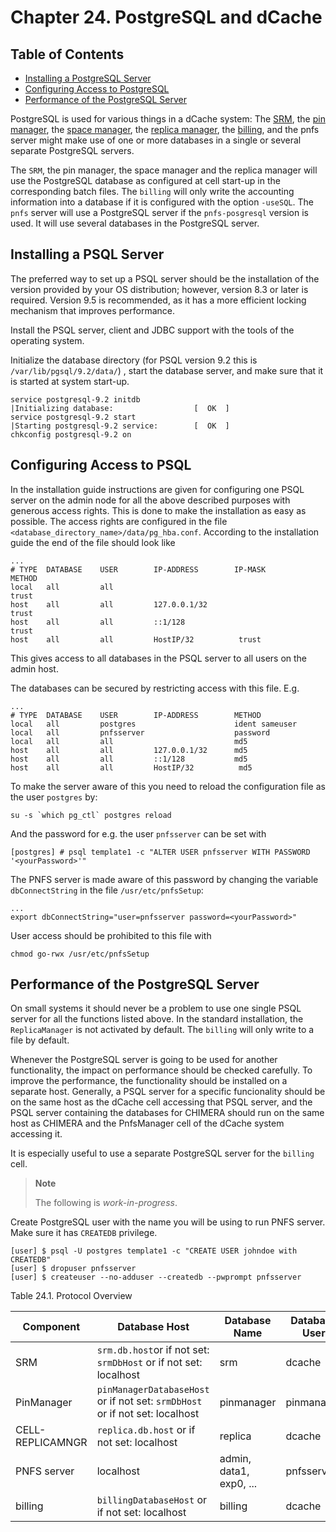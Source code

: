 Chapter 24. PostgreSQL and dCache
=================================

## Table of Contents

+ [Installing a PostgreSQL Server](#installing-a-postgresql-Server)
+ [Configuring Access to PostgreSQL](#configuring-access-tp-postgresql)
+ [Performance of the PostgreSQL Server](#performance-of-the-postgresql-server)



PostgreSQL is used for various things in a dCache system: The [SRM](rf-glossary.md#storage-resource-manager-srm), the [pin manager](rf-glossary.md#pin-manager), the [space manager](rf-glossary.md#space-manager), the [replica manager](rf-glossary.md#replica-manager), the [billing](rf-glossary.md#billing), and the pnfs server might make use of one or more databases in a single or several separate PostgreSQL servers.

The `SRM`, the pin manager, the space manager and the replica manager will use the PostgreSQL database as configured at cell start-up in the corresponding batch files. The `billing` will only write the accounting information into a database if it is configured with the option `-useSQL`. The `pnfs` server will use a PostgreSQL server if the `pnfs-posgresql` version is used. It will use several databases in the PostgreSQL server.

## Installing a PSQL Server

The preferred way to set up a PSQL server should be the installation of the version provided by your OS distribution; however, version 8.3 or later is required. Version 9.5 is recommended, as it has a more efficient locking mechanism that improves performance.

Install the PSQL server, client and JDBC support with the tools of the operating system.

Initialize the database directory (for PSQL version 9.2 this is
`/var/lib/pgsql/9.2/data/`) , start the database server, and make sure
that it is started at system start-up.

```console-root
service postgresql-9.2 initdb
|Initializing database:                  [  OK  ]
service postgresql-9.2 start
|Starting postgresql-9.2 service:        [  OK  ]
chkconfig postgresql-9.2 on
```

## Configuring Access to PSQL

In the installation guide instructions are given for configuring one
PSQL server on the admin node for all the above described purposes
with generous access rights. This is done to make the installation as
easy as possible. The access rights are configured in the file
`<database_directory_name>/data/pg_hba.conf`. According to the
installation guide the end of the file should look like

    ...
    # TYPE  DATABASE    USER        IP-ADDRESS        IP-MASK           METHOD
    local   all         all                                             trust
    host    all         all         127.0.0.1/32                        trust
    host    all         all         ::1/128                             trust
    host    all         all         HostIP/32          trust

This gives access to all databases in the PSQL server to all users on the admin host.

The databases can be secured by restricting access with this file. E.g.

    ...
    # TYPE  DATABASE    USER        IP-ADDRESS        METHOD
    local   all         postgres                      ident sameuser
    local   all         pnfsserver                    password
    local   all         all                           md5
    host    all         all         127.0.0.1/32      md5
    host    all         all         ::1/128           md5
    host    all         all         HostIP/32          md5

To make the server aware of this you need to reload the configuration file as the user `postgres` by:

```console-root
su -s `which pg_ctl` postgres reload
```

And the password for e.g. the user `pnfsserver` can be set with

    [postgres] # psql template1 -c "ALTER USER pnfsserver WITH PASSWORD '<yourPassword>'"

The PNFS server is made aware of this password by changing the
variable `dbConnectString` in the file `/usr/etc/pnfsSetup`:

    ...
    export dbConnectString="user=pnfsserver password=<yourPassword>"

User access should be prohibited to this file with

```console-root
chmod go-rwx /usr/etc/pnfsSetup
```

## Performance of the PostgreSQL Server

On small systems it should never be a problem to use one single PSQL server for all the functions listed above. In the standard installation, the `ReplicaManager` is not activated by default. The `billing` will only write to a file by default.

Whenever the PostgreSQL server is going to be used for another functionality, the impact on performance should be checked carefully. To improve the performance, the functionality should be installed on a separate host. Generally, a PSQL server for a specific funcionality should be on the same host as the dCache cell accessing that PSQL server, and the PSQL server containing the databases for CHIMERA should run on the same host as CHIMERA and the PnfsManager cell of the dCache system accessing it.

It is especially useful to use a separate PostgreSQL server for the `billing` cell.

> **Note**
>
> The following is *work-in-progress*.

Create PostgreSQL user with the name you will be using to run PNFS server. Make sure it has `CREATEDB` privilege.

    [user] $ psql -U postgres template1 -c "CREATE USER johndoe with CREATEDB"
    [user] $ dropuser pnfsserver
    [user] $ createuser --no-adduser --createdb --pwprompt pnfsserver

Table 24.1. Protocol Overview

| Component        | Database Host                                                                | Database Name           | Database User | Database Password |
|------------------|------------------------------------------------------------------------------|-------------------------|---------------|-------------------|
| SRM              | `srm.db.host`or if not set: `srmDbHost` or if not set: localhost             | srm                     | dcache        | `--free--`        |
| PinManager       | `pinManagerDatabaseHost` or if not set: `srmDbHost` or if not set: localhost | pinmanager              | pinmanager    | `--free--`        |
| CELL-REPLICAMNGR | `replica.db.host` or if not set: localhost                                   | replica                 | dcache        | `--free--`        |
| PNFS server      | localhost                                                                    | admin, data1, exp0, ... | pnfsserver    | --free--          |
| billing          | `billingDatabaseHost` or if not set: localhost                               | billing                 | dcache        | `--free--`        |


